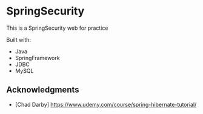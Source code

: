 # SpringSecurity

This is a SpringSecurity web for practice 

Built with:
 
- Java  
- SpringFramework
- JDBC    
- MySQL        

## Acknowledgments

* [Chad Darby] https://www.udemy.com/course/spring-hibernate-tutorial/ 
